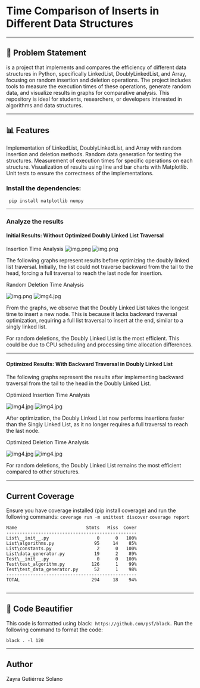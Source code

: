 # Time Comparison of Inserts in Different Data Structures

-------

## 📌 Problem Statement
is a project that implements and compares the efficiency of different data structures in Python, specifically LinkedList, DoublyLinkedList, and Array, focusing on random insertion and deletion operations. The project includes tools to measure the execution times of these operations, generate random data, and visualize results in graphs for comparative analysis. This repository is ideal for students, researchers, or developers interested in algorithms and data structures.

------
## 📊 Features
Implementation of LinkedList, DoublyLinkedList, and Array with random insertion and deletion methods.
Random data generation for testing the structures.
Measurement of execution times for specific operations on each structure.
Visualization of results using line and bar charts with Matplotlib.
Unit tests to ensure the correctness of the implementations.

### Install the dependencies:
``` pip install matplotlib numpy```

------
### Analyze the results

#### Initial Results: Without Optimized Doubly Linked List Traversal
Insertion Time Analysis
![img.png](img/img.png)
![img.png](img/img3.png)

The following graphs represent results before optimizing the doubly linked list traversal. Initially, the list could not traverse backward from the tail to the head, forcing a full traversal to reach the last node for insertion.

Random Deletion Time Analysis

![img.png](img/img2.png)
![img4.jpg](img/img4.jpg)

From the graphs, we observe that the Doubly Linked List takes the longest time to insert a new node. This is because it lacks backward traversal optimization, requiring a full list traversal to insert at the end, similar to a singly linked list.

For random deletions, the Doubly Linked List is the most efficient. This could be due to CPU scheduling and processing time allocation differences.

----------------------------
#### Optimized Results: With Backward Traversal in Doubly Linked List
The following graphs represent the results after implementing backward traversal from the tail to the head in the Doubly Linked List.

Optimized Insertion Time Analysis

![img4.jpg](img/img5.jpg)
![img4.jpg](img/img6.jpg)

After optimization, the Doubly Linked List now performs insertions faster than the Singly Linked List, as it no longer requires a full traversal to reach the last node.

Optimized Deletion Time Analysis

![img4.jpg](img/img7.jpg)
![img4.jpg](img/img8.jpg)

For random deletions, the Doubly Linked List remains the most efficient compared to other structures.

---------
## Current Coverage

Ensure you have coverage installed (pip install coverage) and run the following commands:
``` coverage run -m unittest discover ```
``` coverage report ```

```
Name                          Stmts   Miss  Cover
-------------------------------------------------
List\__init__.py                  0      0   100%
List\algorithms.py               95     14    85%
List\constants.py                 2      0   100%
List\data_generator.py           19      2    89%
Test\__init__.py                  0      0   100%
Test\test_algorithm.py          126      1    99%
Test\test_data_generator.py      52      1    98%
-------------------------------------------------
TOTAL                           294     18    94%


```
------
## 🎨 Code Beautifier

This code is formatted using black:```  https://github.com/psf/black. ```
Run the following command to format the code:

``` black . -l 120 ```

-------
## Author
Zayra Gutiérrez Solano


